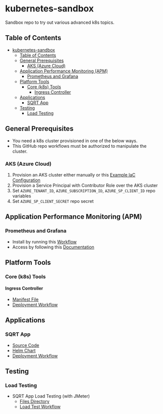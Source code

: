 # kubernetes-sandbox
Sandbox repo to try out various advanced k8s topics.

## Table of Contents

- [kubernetes-sandbox](#kubernetes-sandbox)
  - [Table of Contents](#table-of-contents)
  - [General Prerequisites](#general-prerequisites)
    - [AKS (Azure Cloud)](#aks-azure-cloud)
  - [Application Performance Monitoring (APM)](#application-performance-monitoring-apm)
    - [Prometheus and Grafana](#prometheus-and-grafana)
  - [Platform Tools](#platform-tools)
    - [Core (k8s) Tools](#core-k8s-tools)
      - [Ingress Controller](#ingress-controller)
  - [Applications](#applications)
    - [SQRT App](#sqrt-app)
  - [Testing](#testing)
    - [Load Testing](#load-testing)

## General Prerequisites

* You need a k8s cluster provisioned in one of the below ways.
* This GitHub repo workflows must be authorized to manipulate the cluster.

### AKS (Azure Cloud)
1. Provision an AKS cluster either manually or this [Example IaC Configuration](https://gitlab.com/BasiukTV/azure-sandbox/-/tree/main/automation/iac/aks)
2. Provision a Service Principal with Contributor Role over the AKS cluster
3. Set ```AZURE_TENANT_ID```, ```AZURE_SUBSCRIPTION_ID```, ```AZURE_SP_CLIENT_ID``` repo variables
4. Set ```AZURE_SP_CLIENT_SECRET``` repo secret

## Application Performance Monitoring (APM)

### Prometheus and Grafana
* Install by running this [Workflow](https://github.com/BasiukTV/kubernetes-sandbox/actions/workflows/10_install_prometheus_grafana.yaml)
* Access by following this [Documentation](docs/apm/prometheus_grafana/post_install.md)

## Platform Tools

### Core (k8s) Tools

#### Ingress Controller
* [Manifest File](./platform/k8s/ingress_controller.yaml)
* [Deployment Workflow](https://github.com/BasiukTV/kubernetes-sandbox/actions/workflows/11_install_ingress_controller.yaml)

## Applications

### SQRT App

* [Source Code](./apps/sqrt/go/vanilla/)
* [Helm Chart](./apps/sqrt/go/vanilla/helm/sqrt-app/)
* [Deployment Workflow](https://github.com/BasiukTV/kubernetes-sandbox/actions/workflows/20_deploy_sqrt_app.yaml)

## Testing
### Load Testing
* SQRT App Load Testing (with JMeter)
  * [Files Directory](./testing/load/jmeter/sqrt-app/)
  * [Load Test Workflow](https://github.com/BasiukTV/kubernetes-sandbox/actions/workflows/30_loadtest_sqrt_app.yaml)
